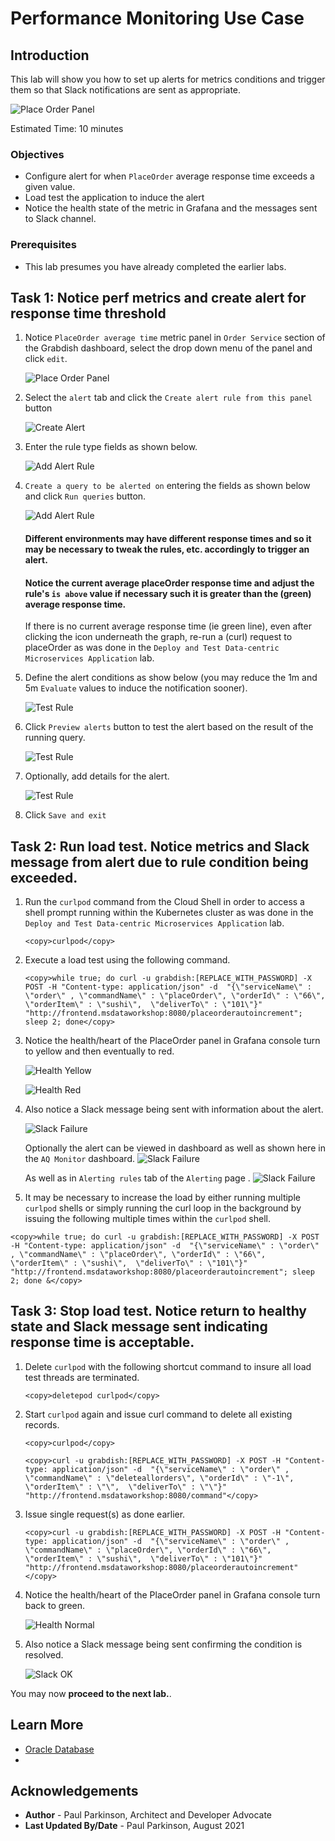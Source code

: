# Performance Monitoring Use Case

## Introduction

This lab will show you how to set up alerts for metrics conditions and trigger them so that Slack notifications are sent as appropriate.

![Place Order Panel](images/alertrulerelationship.png " ")

Estimated Time:  10 minutes


### Objectives

-   Configure alert for when `PlaceOrder` average response time exceeds a given value.
-   Load test the application to induce the alert
-   Notice the health state of the metric in Grafana and the messages sent to Slack channel.
  
  
### Prerequisites

- This lab presumes you have already completed the earlier labs.

## Task 1: Notice perf metrics and create alert for response time threshold

1. Notice `PlaceOrder average time` metric panel in `Order Service` section of the Grabdish dashboard, select the drop down menu of the panel and click `edit`.

    ![Place Order Panel](images/placeorderpanel.png " ")
   
2. Select the `alert` tab and click the `Create alert rule from this panel` button

    ![Create Alert](images/creatalertrulefromthispanel.png " ")
       
3. Enter the rule type fields as shown below.

    ![Add Alert Rule](images/ruletype.png " ")
       
4. `Create a query to be alerted on` entering the fields as shown below and click `Run queries` button.

    ![Add Alert Rule](images/createquery.png " ")

   #### Different environments may have different response times and so it may be necessary to tweak the rules, etc. accordingly to trigger an alert.
   #### Notice the current average placeOrder response time and adjust the rule's `is above` value if necessary such it is greater than the (green) average response time.

   If there is no current average response time (ie green line), even after clicking the icon underneath the graph, re-run a (curl) request to placeOrder as was done in the `Deploy and Test Data-centric Microservices Application` lab.

5. Define the alert conditions as show below (you may reduce the 1m and 5m `Evaluate` values to induce the notification sooner).

    ![Test Rule](images/definealertcondition.png " ")

6. Click `Preview alerts` button to test the alert based on the result of the running query.

    ![Test Rule](images/previewalert.png " ")

7. Optionally, add details for the alert.

    ![Test Rule](images/adddetailsforalert.png " ")
       
8. Click `Save and exit` 


## Task 2:  Run load test. Notice metrics and Slack message from alert due to rule condition being exceeded.

1. Run the `curlpod` command from the Cloud Shell in order to access a shell prompt running within the Kubernetes cluster as was done in the `Deploy and Test Data-centric Microservices Application` lab.  

    ```
    <copy>curlpod</copy>
    ```
    
2. Execute a load test using the following command.  

    ```
    <copy>while true; do curl -u grabdish:[REPLACE_WITH_PASSWORD] -X POST -H "Content-type: application/json" -d  "{\"serviceName\" : \"order\" , \"commandName\" : \"placeOrder\", \"orderId\" : \"66\", \"orderItem\" : \"sushi\",  \"deliverTo\" : \"101\"}"  "http://frontend.msdataworkshop:8080/placeorderautoincrement"; sleep 2; done</copy>
    ```

3. Notice the health/heart of the PlaceOrder panel in Grafana console turn to yellow and then eventually to red.

   ![Health Yellow](images/yellowheart.png " ")
     
   ![Health Red](images/redheart.png " ")
     
4. Also notice a Slack message being sent with information about the alert.
     
   ![Slack Failure](images/slackmessagerror.png " ")

   Optionally the alert can be viewed in dashboard as well as shown here in the `AQ Monitor` dashboard.
   ![Slack Failure](images/alertinaqdashboard.png " ")

   As well as in `Alerting rules` tab of the `Alerting` page .
   ![Slack Failure](images/alertingalertrulesalert.png " ")

5. It may be necessary to increase the load by either running multiple `curlpod` shells or simply running the curl loop in the background by issuing the following multiple times within the `curlpod` shell.

 ```
 <copy>while true; do curl -u grabdish:[REPLACE_WITH_PASSWORD] -X POST -H "Content-type: application/json" -d  "{\"serviceName\" : \"order\" , \"commandName\" : \"placeOrder\", \"orderId\" : \"66\", \"orderItem\" : \"sushi\",  \"deliverTo\" : \"101\"}"  "http://frontend.msdataworkshop:8080/placeorderautoincrement"; sleep 2; done &</copy>
 ```

## Task 3: Stop load test. Notice return to healthy state and Slack message sent indicating response time is acceptable.

1. Delete `curlpod` with the following shortcut command to insure all load test threads are terminated.

   ```
   <copy>deletepod curlpod</copy>
   ```

2. Start `curlpod` again and issue curl command to delete all existing records.

   ```
   <copy>curlpod</copy>
   ```

   ```
   <copy>curl -u grabdish:[REPLACE_WITH_PASSWORD] -X POST -H "Content-type: application/json" -d  "{\"serviceName\" : \"order\" , \"commandName\" : \"deleteallorders\", \"orderId\" : \"-1\", \"orderItem\" : \"\",  \"deliverTo\" : \"\"}"  "http://frontend.msdataworkshop:8080/command"</copy>
   ```

3. Issue single request(s) as done earlier. 

    ```
    <copy>curl -u grabdish:[REPLACE_WITH_PASSWORD] -X POST -H "Content-type: application/json" -d  "{\"serviceName\" : \"order\" , \"commandName\" : \"placeOrder\", \"orderId\" : \"66\", \"orderItem\" : \"sushi\",  \"deliverTo\" : \"101\"}"  "http://frontend.msdataworkshop:8080/placeorderautoincrement"</copy>
    ```

5. Notice the health/heart of the PlaceOrder panel in Grafana console turn back to green.

   ![Health Normal](images/placeorderhealthbacktonormal.png " ")
   
6. Also notice a Slack message being sent confirming the condition is resolved.
   
   ![Slack OK](images/resolved.png " ")

You may now **proceed to the next lab.**.

## Learn More

* [Oracle Database](https://www.oracle.com/database)
* 
## Acknowledgements
* **Author** - Paul Parkinson, Architect and Developer Advocate
* **Last Updated By/Date** - Paul Parkinson, August 2021
